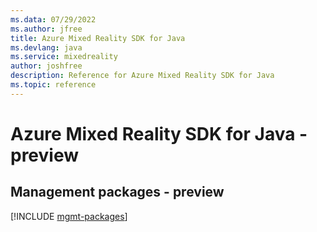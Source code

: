 ```yaml
---
ms.data: 07/29/2022
ms.author: jfree
title: Azure Mixed Reality SDK for Java
ms.devlang: java
ms.service: mixedreality
author: joshfree
description: Reference for Azure Mixed Reality SDK for Java
ms.topic: reference
---
```

# Azure Mixed Reality SDK for Java - preview

## Management packages - preview
[!INCLUDE [mgmt-packages](mixed-reality-mgmt-index.md)]